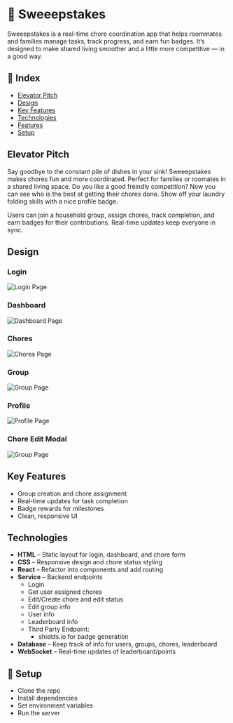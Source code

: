 # 🧹 Sweeepstakes

Sweeepstakes is a real-time chore coordination app that helps roommates and families manage tasks, track progress, and earn fun badges. It’s designed to make shared living smoother and a little more competitive — in a good way.

## 📑 Index

- [Elevator Pitch](#elevator-pitch)
- [Design](#design)
- [Key Features](#key-features)
- [Technologies](#technologies)
- [Features](#features)
- [Setup](#setup)

## Elevator Pitch

Say goodbye to the constant pile of dishes in your sink! Sweeepstakes makes chores fun and more coordinated. Perfect for families or roomates in a shared living space. Do you like a good freindly competition? Now you can see who is the best at getting their chores done. Show off your laundry folding skills with a nice profile badge.

Users can join a household group, assign chores, track completion, and earn badges for their contributions. Real-time updates keep everyone in sync.

## Design

### Login

![Login Page](https://github.com/corbant/sweeepstakes/assets/sample-views/login-page.png)

### Dashboard

![Dashboard Page](https://github.com/corbant/sweeepstakes/assets/sample-views/dashboard-page.png)

### Chores

![Chores Page](https://github.com/corbant/sweeepstakes/assets/sample-views/chores-page.png)

### Group

![Group Page](https://github.com/corbant/sweeepstakes/assets/sample-views/group-page.png)

### Profile

![Profile Page](https://github.com/corbant/sweeepstakes/assets/sample-views/profile-page.png)

### Chore Edit Modal

![Group Page](https://github.com/corbant/sweeepstakes/assets/sample-views/chore-modal.png)

## Key Features

- Group creation and chore assignment
- Real-time updates for task completion
- Badge rewards for milestones
- Clean, responsive UI

## Technologies

- **HTML** – Static layout for login, dashboard, and chore form
- **CSS** – Responsive design and chore status styling
- **React** – Refactor into components and add routing
- **Service** – Backend endpoints
  - Login
  - Get user assigned chores
  - Edit/Create chore and edit status
  - Edit group info
  - User info
  - Leaderboard info
  - Third Party Endpoint:
    - shields.io for badge generation
- **Database** – Keep track of info for users, groups, chores, leaderboard
- **WebSocket** – Real-time updates of leaderboard/points

## 🚀 Setup

- Clone the repo
- Install dependencies
- Set environment variables
- Run the server
